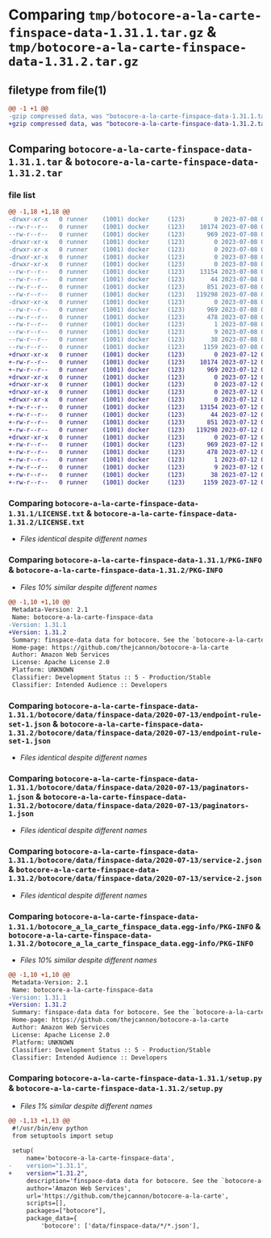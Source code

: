 # Comparing `tmp/botocore-a-la-carte-finspace-data-1.31.1.tar.gz` & `tmp/botocore-a-la-carte-finspace-data-1.31.2.tar.gz`

## filetype from file(1)

```diff
@@ -1 +1 @@
-gzip compressed data, was "botocore-a-la-carte-finspace-data-1.31.1.tar", last modified: Sat Jul  8 01:42:24 2023, max compression
+gzip compressed data, was "botocore-a-la-carte-finspace-data-1.31.2.tar", last modified: Wed Jul 12 01:44:38 2023, max compression
```

## Comparing `botocore-a-la-carte-finspace-data-1.31.1.tar` & `botocore-a-la-carte-finspace-data-1.31.2.tar`

### file list

```diff
@@ -1,18 +1,18 @@
-drwxr-xr-x   0 runner    (1001) docker     (123)        0 2023-07-08 01:42:24.590729 botocore-a-la-carte-finspace-data-1.31.1/
--rw-r--r--   0 runner    (1001) docker     (123)    10174 2023-07-08 01:42:24.000000 botocore-a-la-carte-finspace-data-1.31.1/LICENSE.txt
--rw-r--r--   0 runner    (1001) docker     (123)      969 2023-07-08 01:42:24.590729 botocore-a-la-carte-finspace-data-1.31.1/PKG-INFO
-drwxr-xr-x   0 runner    (1001) docker     (123)        0 2023-07-08 01:42:24.590729 botocore-a-la-carte-finspace-data-1.31.1/botocore/
-drwxr-xr-x   0 runner    (1001) docker     (123)        0 2023-07-08 01:42:24.590729 botocore-a-la-carte-finspace-data-1.31.1/botocore/data/
-drwxr-xr-x   0 runner    (1001) docker     (123)        0 2023-07-08 01:42:24.590729 botocore-a-la-carte-finspace-data-1.31.1/botocore/data/finspace-data/
-drwxr-xr-x   0 runner    (1001) docker     (123)        0 2023-07-08 01:42:24.590729 botocore-a-la-carte-finspace-data-1.31.1/botocore/data/finspace-data/2020-07-13/
--rw-r--r--   0 runner    (1001) docker     (123)    13154 2023-07-08 01:41:59.000000 botocore-a-la-carte-finspace-data-1.31.1/botocore/data/finspace-data/2020-07-13/endpoint-rule-set-1.json
--rw-r--r--   0 runner    (1001) docker     (123)       44 2023-07-08 01:41:59.000000 botocore-a-la-carte-finspace-data-1.31.1/botocore/data/finspace-data/2020-07-13/examples-1.json
--rw-r--r--   0 runner    (1001) docker     (123)      851 2023-07-08 01:41:59.000000 botocore-a-la-carte-finspace-data-1.31.1/botocore/data/finspace-data/2020-07-13/paginators-1.json
--rw-r--r--   0 runner    (1001) docker     (123)   119298 2023-07-08 01:41:59.000000 botocore-a-la-carte-finspace-data-1.31.1/botocore/data/finspace-data/2020-07-13/service-2.json
-drwxr-xr-x   0 runner    (1001) docker     (123)        0 2023-07-08 01:42:24.590729 botocore-a-la-carte-finspace-data-1.31.1/botocore_a_la_carte_finspace_data.egg-info/
--rw-r--r--   0 runner    (1001) docker     (123)      969 2023-07-08 01:42:24.000000 botocore-a-la-carte-finspace-data-1.31.1/botocore_a_la_carte_finspace_data.egg-info/PKG-INFO
--rw-r--r--   0 runner    (1001) docker     (123)      478 2023-07-08 01:42:24.000000 botocore-a-la-carte-finspace-data-1.31.1/botocore_a_la_carte_finspace_data.egg-info/SOURCES.txt
--rw-r--r--   0 runner    (1001) docker     (123)        1 2023-07-08 01:42:24.000000 botocore-a-la-carte-finspace-data-1.31.1/botocore_a_la_carte_finspace_data.egg-info/dependency_links.txt
--rw-r--r--   0 runner    (1001) docker     (123)        9 2023-07-08 01:42:24.000000 botocore-a-la-carte-finspace-data-1.31.1/botocore_a_la_carte_finspace_data.egg-info/top_level.txt
--rw-r--r--   0 runner    (1001) docker     (123)       38 2023-07-08 01:42:24.590729 botocore-a-la-carte-finspace-data-1.31.1/setup.cfg
--rw-r--r--   0 runner    (1001) docker     (123)     1159 2023-07-08 01:42:24.000000 botocore-a-la-carte-finspace-data-1.31.1/setup.py
+drwxr-xr-x   0 runner    (1001) docker     (123)        0 2023-07-12 01:44:38.663271 botocore-a-la-carte-finspace-data-1.31.2/
+-rw-r--r--   0 runner    (1001) docker     (123)    10174 2023-07-12 01:44:38.000000 botocore-a-la-carte-finspace-data-1.31.2/LICENSE.txt
+-rw-r--r--   0 runner    (1001) docker     (123)      969 2023-07-12 01:44:38.663271 botocore-a-la-carte-finspace-data-1.31.2/PKG-INFO
+drwxr-xr-x   0 runner    (1001) docker     (123)        0 2023-07-12 01:44:38.663271 botocore-a-la-carte-finspace-data-1.31.2/botocore/
+drwxr-xr-x   0 runner    (1001) docker     (123)        0 2023-07-12 01:44:38.663271 botocore-a-la-carte-finspace-data-1.31.2/botocore/data/
+drwxr-xr-x   0 runner    (1001) docker     (123)        0 2023-07-12 01:44:38.663271 botocore-a-la-carte-finspace-data-1.31.2/botocore/data/finspace-data/
+drwxr-xr-x   0 runner    (1001) docker     (123)        0 2023-07-12 01:44:38.663271 botocore-a-la-carte-finspace-data-1.31.2/botocore/data/finspace-data/2020-07-13/
+-rw-r--r--   0 runner    (1001) docker     (123)    13154 2023-07-12 01:44:12.000000 botocore-a-la-carte-finspace-data-1.31.2/botocore/data/finspace-data/2020-07-13/endpoint-rule-set-1.json
+-rw-r--r--   0 runner    (1001) docker     (123)       44 2023-07-12 01:44:12.000000 botocore-a-la-carte-finspace-data-1.31.2/botocore/data/finspace-data/2020-07-13/examples-1.json
+-rw-r--r--   0 runner    (1001) docker     (123)      851 2023-07-12 01:44:12.000000 botocore-a-la-carte-finspace-data-1.31.2/botocore/data/finspace-data/2020-07-13/paginators-1.json
+-rw-r--r--   0 runner    (1001) docker     (123)   119298 2023-07-12 01:44:12.000000 botocore-a-la-carte-finspace-data-1.31.2/botocore/data/finspace-data/2020-07-13/service-2.json
+drwxr-xr-x   0 runner    (1001) docker     (123)        0 2023-07-12 01:44:38.663271 botocore-a-la-carte-finspace-data-1.31.2/botocore_a_la_carte_finspace_data.egg-info/
+-rw-r--r--   0 runner    (1001) docker     (123)      969 2023-07-12 01:44:38.000000 botocore-a-la-carte-finspace-data-1.31.2/botocore_a_la_carte_finspace_data.egg-info/PKG-INFO
+-rw-r--r--   0 runner    (1001) docker     (123)      478 2023-07-12 01:44:38.000000 botocore-a-la-carte-finspace-data-1.31.2/botocore_a_la_carte_finspace_data.egg-info/SOURCES.txt
+-rw-r--r--   0 runner    (1001) docker     (123)        1 2023-07-12 01:44:38.000000 botocore-a-la-carte-finspace-data-1.31.2/botocore_a_la_carte_finspace_data.egg-info/dependency_links.txt
+-rw-r--r--   0 runner    (1001) docker     (123)        9 2023-07-12 01:44:38.000000 botocore-a-la-carte-finspace-data-1.31.2/botocore_a_la_carte_finspace_data.egg-info/top_level.txt
+-rw-r--r--   0 runner    (1001) docker     (123)       38 2023-07-12 01:44:38.663271 botocore-a-la-carte-finspace-data-1.31.2/setup.cfg
+-rw-r--r--   0 runner    (1001) docker     (123)     1159 2023-07-12 01:44:38.000000 botocore-a-la-carte-finspace-data-1.31.2/setup.py
```

### Comparing `botocore-a-la-carte-finspace-data-1.31.1/LICENSE.txt` & `botocore-a-la-carte-finspace-data-1.31.2/LICENSE.txt`

 * *Files identical despite different names*

### Comparing `botocore-a-la-carte-finspace-data-1.31.1/PKG-INFO` & `botocore-a-la-carte-finspace-data-1.31.2/PKG-INFO`

 * *Files 10% similar despite different names*

```diff
@@ -1,10 +1,10 @@
 Metadata-Version: 2.1
 Name: botocore-a-la-carte-finspace-data
-Version: 1.31.1
+Version: 1.31.2
 Summary: finspace-data data for botocore. See the `botocore-a-la-carte` package for more info.
 Home-page: https://github.com/thejcannon/botocore-a-la-carte
 Author: Amazon Web Services
 License: Apache License 2.0
 Platform: UNKNOWN
 Classifier: Development Status :: 5 - Production/Stable
 Classifier: Intended Audience :: Developers
```

### Comparing `botocore-a-la-carte-finspace-data-1.31.1/botocore/data/finspace-data/2020-07-13/endpoint-rule-set-1.json` & `botocore-a-la-carte-finspace-data-1.31.2/botocore/data/finspace-data/2020-07-13/endpoint-rule-set-1.json`

 * *Files identical despite different names*

### Comparing `botocore-a-la-carte-finspace-data-1.31.1/botocore/data/finspace-data/2020-07-13/paginators-1.json` & `botocore-a-la-carte-finspace-data-1.31.2/botocore/data/finspace-data/2020-07-13/paginators-1.json`

 * *Files identical despite different names*

### Comparing `botocore-a-la-carte-finspace-data-1.31.1/botocore/data/finspace-data/2020-07-13/service-2.json` & `botocore-a-la-carte-finspace-data-1.31.2/botocore/data/finspace-data/2020-07-13/service-2.json`

 * *Files identical despite different names*

### Comparing `botocore-a-la-carte-finspace-data-1.31.1/botocore_a_la_carte_finspace_data.egg-info/PKG-INFO` & `botocore-a-la-carte-finspace-data-1.31.2/botocore_a_la_carte_finspace_data.egg-info/PKG-INFO`

 * *Files 10% similar despite different names*

```diff
@@ -1,10 +1,10 @@
 Metadata-Version: 2.1
 Name: botocore-a-la-carte-finspace-data
-Version: 1.31.1
+Version: 1.31.2
 Summary: finspace-data data for botocore. See the `botocore-a-la-carte` package for more info.
 Home-page: https://github.com/thejcannon/botocore-a-la-carte
 Author: Amazon Web Services
 License: Apache License 2.0
 Platform: UNKNOWN
 Classifier: Development Status :: 5 - Production/Stable
 Classifier: Intended Audience :: Developers
```

### Comparing `botocore-a-la-carte-finspace-data-1.31.1/setup.py` & `botocore-a-la-carte-finspace-data-1.31.2/setup.py`

 * *Files 1% similar despite different names*

```diff
@@ -1,13 +1,13 @@
 #!/usr/bin/env python
 from setuptools import setup
 
 setup(
     name='botocore-a-la-carte-finspace-data',
-    version="1.31.1",
+    version="1.31.2",
     description='finspace-data data for botocore. See the `botocore-a-la-carte` package for more info.',
     author='Amazon Web Services',
     url='https://github.com/thejcannon/botocore-a-la-carte',
     scripts=[],
     packages=["botocore"],
     package_data={
         'botocore': ['data/finspace-data/*/*.json'],
```

